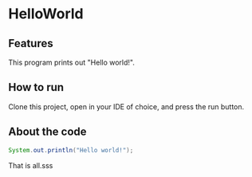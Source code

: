 # HelloWorld

## Features

This program prints out "Hello world!".

## How to run

Clone this project, open in your IDE of choice, and press the run button.

## About the code

```java
System.out.println("Hello world!");
```
That is all.sss
